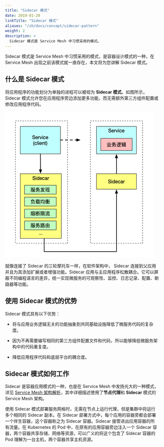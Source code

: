 ```yaml
---
title: "Sidecar 模式"
date: 2019-01-20
linkTitle: "Sidecar 模式"
aliases: "/zh/docs/concept/sidecar-pattern"
weight: 2
description: >
  Sidecar 模式是 Service Mesh 中习惯采用的模式。
---
```


Sidecar 模式是 Service Mesh 中习惯采用的模式，是容器设计模式的一种，在 Service Mesh 出现之前该模式就一直存在，本文将为您讲解 Sidecar 模式。

## 什么是 Sidecar 模式

将应用程序的功能划分为单独的进程可以被视为 **Sidecar 模式**。如图所示，Sidecar 模式允许您在应用程序旁边添加更多功能，而无需额外第三方组件配置或修改应用程序代码。

![Sidecar 模式](sidecar-pattern.jpg)

就像连接了 Sidecar 的三轮摩托车一样，在软件架构中， Sidecar 连接到父应用并且为其添加扩展或者增强功能。Sidecar 应用与主应用程序松散耦合。它可以屏蔽不同编程语言的差异，统一实现微服务的可观察性、监控、日志记录、配置、断路器等功能。

## 使用 Sidecar 模式的优势

Sidecar 模式具有以下优势：

- 将与应用业务逻辑无关的功能抽象到共同基础设施降低了微服务代码的复杂度。

- 因为不再需要编写相同的第三方组件配置文件和代码，所以能够降低微服务架构中的代码重复度。

- 降低应用程序代码和底层平台的耦合度。

## Sidecar 模式如何工作

Sidecar 是容器应用模式的一种，也是在 Service Mesh 中发扬光大的一种模式，详见 [Service Mesh 架构解析](https://www.servicemesher.com/blog/service-mesh-architectures/)，其中详细描述使用了**节点代理**和 **Sidecar** 模式的 Service Mesh 架构。

使用 Sidecar 模式部署服务网格时，无需在节点上运行代理，但是集群中将运行多个相同的 Sidecar 副本。在 Sidecar 部署方式中，每个应用的容器旁都会部署一个伴生容器，这个容器称之为 Sidecar 容器。Sidecar 接管进出应用容器的所有流量。在 Kubernetes 的 Pod 中，在原有的应用容器旁边注入一个 Sidecar 容器，两个容器共享存储、网络等资源，可以广义的将这个包含了 Sidecar 容器的 Pod 理解为一台主机，两个容器共享主机资源。
